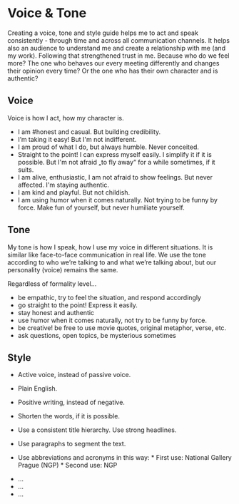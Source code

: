 # Voice & Tone

Creating a voice, tone and style guide helps me to act and speak consistently - through time and across all communication channels. It helps also an audience to understand me and create a relationship with me (and my work). Following that strengthened trust in me. Because who do we feel more? The one who behaves our every meeting differently and changes their opinion every time? Or the one who has their own character and is authentic? 


## Voice

Voice is how I act, how my character is.

* I am #honest and casual. But building credibility.
* I’m taking it easy! But I'm not indifferent. 
* I am proud of what I do, but always humble. Never conceited.
* Straight to the point! I can express myself easily. I simplify it if it is possible. But I'm not afraid „to fly away“ for a while sometimes, if it suits. 
* I am alive, enthusiastic, I am not afraid to show feelings. But never affected. I'm staying authentic.
* I am kind and playful. But not childish. 
* I am using humor when it comes naturally. Not trying to be funny by force. Make fun of yourself, but never humiliate yourself.

## Tone

My tone is how I speak, how I use my voice in different situations. It is similar like face-to-face communication in real life. We use the tone according to who we’re talking to and what we’re talking about, but our personality (voice) remains the same. 

Regardless of formality level…
- be empathic, try to feel the situation, and respond accordingly
- go straight to the point! Express it easily.
- stay honest and authentic
- use humor when it comes naturally, not try to be funny by force. 
- be creative! be free to use movie quotes, original metaphor, verse, etc.
- ask questions, open topics, be mysterious sometimes


## Style

* Active voice, instead of passive voice.
* Plain English.
* Positive writing, instead of negative.

* Shorten the words, if it is possible.
* Use a consistent title hierarchy. Use strong headlines.
* Use paragraphs to segment the text.
* Use abbreviations and acronyms in this way:
        * First use: National Gallery Prague (NGP) 
        * Second use: NGP

<!-- Perhaps include style tips on capitalization of headings (sentence or title case), words to avoid, or general grammar and mechanics dos and don'ts, etc. -->

- …
- …
- …
